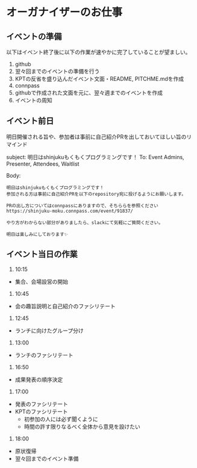 # オーガナイザーのお仕事

## イベントの準備

以下はイベント終了後に以下の作業が速やかに完了していることが望ましい。

1. github
  1. 翌々回までのイベントの準備を行う
  1. KPTの反省を盛り込んだイベント文面・README, PITCHME.mdを作成
1. connpass
  1. githubで作成された文面を元に、翌々週までのイベントを作成
  1. イベントの周知

## イベント前日

明日開催される旨や、参加者は事前に自己紹介PRを出しておいてほしい旨のリマインド

subject: 明日はshinjukuもくもくプログラミングです！
To: Event Admins, Presenter, Attendees, Waitlist

Body:

```
明日はshinjukuもくもくプログラミングです！
参加される方は事前に自己紹介PRを以下のrepository宛に投げるようにお願いします。

PRの出し方についてはconnpassにありますので、そちららを参照ください
https://shinjuku-moku.connpass.com/event/91837/

やり方がわからない部分がありましたら、slackにて気軽にご質問ください。

明日は楽しみにしております✨
```

## イベント当日の作業

1. 10:15
  - 集合、会場設営の開始
1. 10:45
  - 会の趣旨説明と自己紹介のファシリテート
1. 12:45 
  - ランチに向けたグループ分け
1. 13:00 
  - ランチのファシリテート
1. 16:50 
  - 成果発表の順序決定
1. 17:00 
  - 発表のファシリテート
  - KPTのファシリテート
    - 初参加の人には必ず聞くように
    - 時間の許す限りなるべく全体から意見を設けたい
1. 18:00
  - 原状復帰
  - 翌々回までのイベント準備

